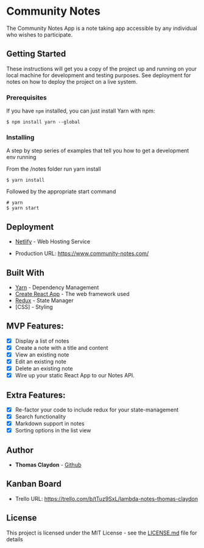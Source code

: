 # Community Notes

The Community Notes App is a note taking app accessible by any individual who wishes to participate.

## Getting Started

These instructions will get you a copy of the project up and running on your local machine for development and testing purposes. See deployment for notes on how to deploy the project on a live system.

### Prerequisites

If you have ```npm``` installed, you can just install Yarn with npm:

```
$ npm install yarn --global
```

### Installing

A step by step series of examples that tell you how to get a development env running

From the /notes folder run yarn install

```
$ yarn install
```

Followed by the appropriate start command

```
# yarn
$ yarn start
```

## Deployment

* [Netlify](https://www.netlify.com/) - Web Hosting Service
- Production URL: https://www.community-notes.com/

## Built With

* [Yarn](https://yarnpkg.com/en/) - Dependency Management
* [Create React App](https://facebook.github.io/create-react-app/) - The web framework used
* [Redux](https://redux.js.org/) - State Manager
* [CSS] - Styling

## MVP Features:

- [X] Display a list of notes
- [X] Create a note with a title and content
- [X] View an existing note
- [X] Edit an existing note
- [X] Delete an existing note
- [X] Wire up your static React App to our Notes API.

## Extra Features:

- [X] Re-factor your code to include redux for your state-management
- [X] Search functionality
- [X] Markdown support in notes
- [X] Sorting options in the list view

## Author

* **Thomas Claydon** - [Github](https://github.com/gittc100)

## Kanban Board

- Trello URL: https://trello.com/b/tTuz9SxL/lambda-notes-thomas-claydon

## License

This project is licensed under the MIT License - see the [LICENSE.md](LICENSE.md) file for details







